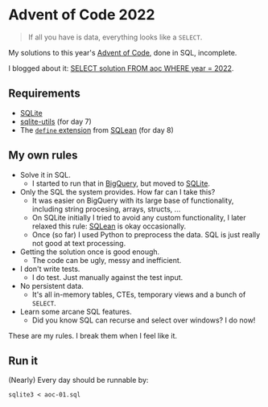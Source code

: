 # Advent of Code 2022

> If all you have is data, everything looks like a `SELECT`.

My solutions to this year's [Advent of Code][AoC], done in SQL, incomplete.

I blogged about it: [SELECT solution FROM aoc WHERE year = 2022][blog].

## Requirements

* [SQLite]
* [sqlite-utils] (for day 7)
* The [`define` extension][define] from [SQLean] (for day 8)

## My own rules

* Solve it in SQL.
  * I started to run that in [BigQuery], but moved to [SQLite].
* Only the SQL the system provides. How far can I take this?
  * It was easier on BigQuery with its large base of functionality, including string procesing, arrays, structs, ...
  * On SQLite initially I tried to avoid any custom functionality, I later relaxed this rule: [SQLean] is okay occasionally.
  * Once (so far) I used Python to preprocess the data. SQL is just really not good at text processing.
* Getting the solution once is good enough.
  * The code can be ugly, messy and inefficient.
* I don't write tests.
  * I do test. Just manually against the test input.
* No persistent data.
  * It's all in-memory tables, CTEs, temporary views and a bunch of `SELECT`.
* Learn some arcane SQL features.
  * Did you know SQL can recurse and select over windows? I do now!

These are my rules. I break them when I feel like it.

## Run it

(Nearly) Every day should be runnable by:

```
sqlite3 < aoc-01.sql
```

[AoC]: https://adventofcode.com/2022
[blog]: https://fnordig.de/2022/12/09/select-solution-from-aoc-where-year-2022/
[BigQuery]: https://cloud.google.com/bigquery/
[SQLite]: https://sqlite.org/
[SQLean]: https://github.com/nalgeon/sqlean
[sqlite-utils]: https://sqlite-utils.datasette.io/
[define]: https://github.com/nalgeon/sqlean/blob/main/docs/define.md
